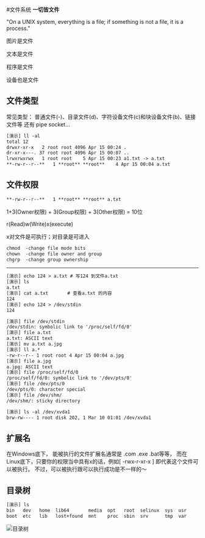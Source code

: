 #文件系统
**一切皆文件**

"On a UNIX system, everything is a file; if something is not a file, it is a process."

图片是文件

文本是文件

程序是文件

设备也是文件

## 文件类型
常见类型： 普通文件(-)、目录文件(d)、字符设备文件(c)和块设备文件(b)、链接文件等
还有 pipe socket...
```html
[演示] ll -al
total 12
drwxr-xr-x   2 root root 4096 Apr 15 00:24 .
dr-xr-x---. 37 root root 4096 Apr 15 00:07 ..
lrwxrwxrwx   1 root root    5 Apr 15 00:23 a1.txt -> a.txt
**-rw-r--r--**   1 **root** **root**    4 Apr 15 00:04 a.txt
```

## 文件权限
```html
**-rw-r--r--**   1 **root** **root** a.txt
```
1+3(Owner权限) + 3(Group权限) + 3(Other权限) = 10位

r(Read)w(Write)x(execute)

x对文件是可执行；对目录是可进入
```html
chmod  -change file mode bits
chown  -change file owner and group
chgrp  -change group ownership
```

----------------
```html
[演示] echo 124 > a.txt # 写124 到文件a.txt
[演示] ls
a.txt
[演示] cat a.txt       # 查看a.txt 的内容
124
[演示] echo 124 > /dev/stdin
124

[演示] file /dev/stdin
/dev/stdin: symbolic link to '/proc/self/fd/0'
[演示] file a.txt
a.txt: ASCII text
[演示] mv a.txt a.jpg
[演示] ll a.*
-rw-r--r-- 1 root root 4 Apr 15 00:04 a.jpg
[演示] file a.jpg
a.jpg: ASCII text
[演示] file /proc/self/fd/0
/proc/self/fd/0: symbolic link to '/dev/pts/0'
[演示] file /dev/pts/0
/dev/pts/0: character special
[演示] file /dev/shm/
/dev/shm/: sticky directory

[演示] ls -al /dev/xvda1
brw-rw---- 1 root disk 202, 1 Mar 10 01:01 /dev/xvda1
```

## 扩展名
在Windows底下， 能被执行的文件扩展名通常是 .com .exe .bat等等，
而在Linux底下，只要你的权限当中具有x的话，例如[ -rwx-r-xr-x ] 
即代表这个文件可以被执行。
不过，可以被执行跟可以执行成功是不一样的～

## 目录树
```html
[演示] ls 
bin   dev   home  lib64       media  opt   root  selinux  sys  usr
boot  etc   lib   lost+found  mnt    proc  sbin  srv      tmp  var
```


![目录树](http://tldp.org/LDP/intro-linux/html/images/FS-layout.png "目录树")
